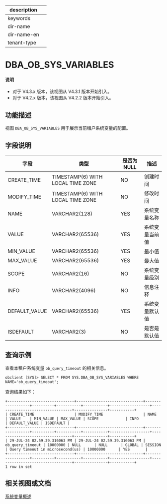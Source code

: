 |description||
|---|---|
|keywords||
|dir-name||
|dir-name-en||
|tenant-type||

# DBA_OB_SYS_VARIABLES

<main id="notice" type='explain'>
<h4>说明</h4>
<ul><li>对于 V4.3.x 版本，该视图从 V4.3.1 版本开始引入。</li><li>对于 V4.2.x 版本，该视图从 V4.2.2 版本开始引入。</li></ul>
</main>

## 功能描述

视图 `DBA_OB_SYS_VARIABLES` 用于展示当前租户系统变量的配置。

## 字段说明

| **字段** | **类型** | **是否为 NULL** | **描述** |
| --- | --- | --- | --- |
| CREATE_TIME | TIMESTAMP(6) WITH LOCAL TIME ZONE | NO | 创建时间 |
| MODIFY_TIME | TIMESTAMP(6) WITH LOCAL TIME ZONE | NO | 修改时间 |
| NAME | VARCHAR2(128) | YES | 系统变量名称 |
| VALUE | VARCHAR2(65536) | YES | 系统变量当前值 |
| MIN_VALUE | VARCHAR2(65536) | YES | 最小值 |
| MAX_VALUE | VARCHAR2(65536) | YES | 最大值 |
| SCOPE | VARCHAR2(16) | NO | 系统变量级别 |
| INFO | VARCHAR2(4096) | NO | 信息注释 |
| DEFAULT_VALUE | VARCHAR2(65536) | YES | 系统变量默认值 |
| ISDEFAULT | VARCHAR2(3) | NO | 是否是默认值 |

## 查询示例

查看本租户系统变量 `ob_query_timeout` 的相关信息。

```shell
obclient [SYS]> SELECT * FROM SYS.DBA_OB_SYS_VARIABLES WHERE NAME='ob_query_timeout';
```

查询结果如下：

```shell
+------------------------------+------------------------------+------------------+----------+-----------+-----------+------------------+----------------------------------+---------------+-----------+
| CREATE_TIME                  | MODIFY_TIME                  | NAME             | VALUE    | MIN_VALUE | MAX_VALUE | SCOPE            | INFO                             | DEFAULT_VALUE | ISDEFAULT |
+------------------------------+------------------------------+------------------+----------+-----------+-----------+------------------+----------------------------------+---------------+-----------+
| 29-JUL-24 02.59.39.316063 PM | 29-JUL-24 02.59.39.316063 PM | ob_query_timeout | 10000000 | NULL      | NULL      | GLOBAL | SESSION | Query timeout in microsecond(us) | 10000000      | YES       |
+------------------------------+------------------------------+------------------+----------+-----------+-----------+------------------+----------------------------------+---------------+-----------+
1 row in set
```

## 相关视图或文档

[系统变量概述](../../../../700.reference/800.configuration-items-and-system-variables/000.configuration-items-and-system-variables-overview.md)
